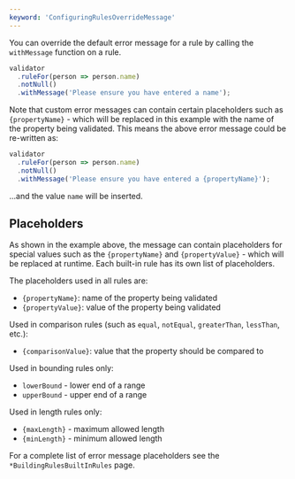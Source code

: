 ```yaml
---
keyword: 'ConfiguringRulesOverrideMessage'
---
```



You can override the default error message for a rule by calling the `withMessage` function on a rule.

```typescript
validator
  .ruleFor(person => person.name)
  .notNull()
  .withMessage('Please ensure you have entered a name');
```

Note that custom error messages can contain certain placeholders such as `{propertyName}` - which will be replaced in this example with the name of the property being validated. This means the above error message could be re-written as:

```typescript
validator
  .ruleFor(person => person.name)
  .notNull()
  .withMessage('Please ensure you have entered a {propertyName}');
```

...and the value `name` will be inserted.

## Placeholders

As shown in the example above, the message can contain placeholders for special values such as the `{propertyName}` and `{propertyValue}` - which will be replaced at runtime. Each built-in rule has its own list of placeholders.

The placeholders used in all rules are:

- `{propertyName}`: name of the property being validated
- `{propertyValue}`: value of the property being validated

Used in comparison rules (such as `equal`, `notEqual`, `greaterThan`, `lessThan`, etc.):

- `{comparisonValue}`: value that the property should be compared to

Used in bounding rules only:

- `lowerBound` - lower end of a range
- `upperBound` - upper end of a range

Used in length rules only:

- `{maxLength}` - maximum allowed length
- `{minLength}` - minimum allowed length

For a complete list of error message placeholders see the `*BuildingRulesBuiltInRules` page.
